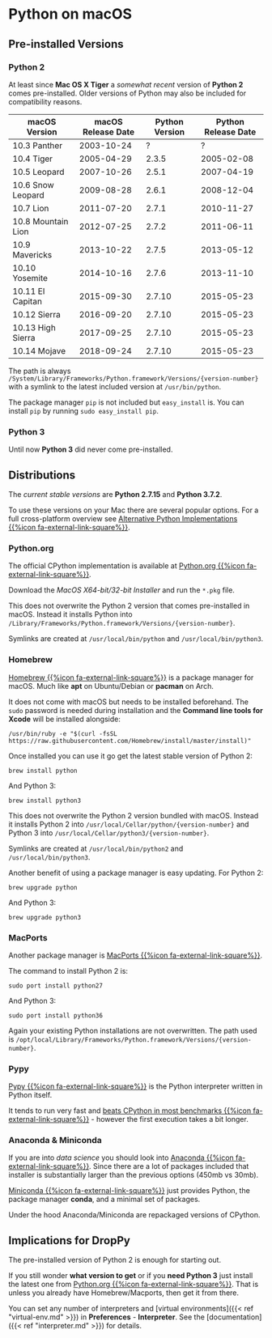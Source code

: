 # Python on macOS

## Pre-installed Versions

### Python 2

At least since **Mac OS X Tiger** a *somewhat recent* version of **Python 2** comes pre-installed. Older versions of Python may also be included for compatibility reasons.

macOS Version | macOS Release Date | Python Version | Python Release Date
--- | --- | --- | ---
10.3 Panther | 2003-10-24 | ? | ?
10.4 Tiger | 2005-04-29 | 2.3.5 | 2005-02-08
10.5 Leopard | 2007-10-26 | 2.5.1 | 2007-04-19
10.6 Snow Leopard | 2009-08-28 | 2.6.1 | 2008-12-04
10.7 Lion | 2011-07-20 | 2.7.1 | 2010-11-27
10.8 Mountain Lion | 2012-07-25 | 2.7.2 | 2011-06-11
10.9 Mavericks | 2013-10-22 | 2.7.5 | 2013-05-12
10.10 Yosemite | 2014-10-16 | 2.7.6 | 2013-11-10
10.11 El Capitan | 2015-09-30 | 2.7.10 | 2015-05-23
10.12 Sierra | 2016-09-20 | 2.7.10 | 2015-05-23
10.13 High Sierra | 2017-09-25 | 2.7.10 | 2015-05-23
10.14 Mojave | 2018-09-24 | 2.7.10 | 2015-05-23

The path is always `/System/Library/Frameworks/Python.framework/Versions/{version-number}` with a symlink to the latest included version at `/usr/bin/python`.

The package manager `pip` is not included but `easy_install` is. You can install `pip` by running `sudo easy_install pip`.

### Python 3

Until now **Python 3** did never come pre-installed.

## Distributions

The *current stable versions* are **Python 2.7.15** and **Python 3.7.2**.

To use these versions on your Mac there are several popular options. For a full cross-platform overview see <a href="https://www.python.org/download/alternatives/" target="_blank">Alternative Python Implementations {{%icon fa-external-link-square%}}</a>.

### Python.org

The official CPython implementation is available at <a href="https://python.org" target="_blank">Python.org {{%icon fa-external-link-square%}}</a>.

Download the *MacOS X64-bit/32-bit Installer* and run the `*.pkg` file.

This does not overwrite the Python 2 version that comes pre-installed in macOS. Instead it installs Python into `/Library/Frameworks/Python.framework/Versions/{version-number}`.

Symlinks are created at `/usr/local/bin/python` and `/usr/local/bin/python3`.

### Homebrew

<a href="https://brew.sh" target="_blank">Homebrew {{%icon fa-external-link-square%}}</a> is a package manager for macOS. Much like **apt** on Ubuntu/Debian or **pacman** on Arch.

It does not come with macOS but needs to be installed beforehand. The `sudo` password is needed during installation and the **Command line tools for Xcode** will be installed alongside:

    /usr/bin/ruby -e "$(curl -fsSL https://raw.githubusercontent.com/Homebrew/install/master/install)"

Once installed you can use it go get the latest stable version of Python 2:

    brew install python

And Python 3:

    brew install python3

This does not overwrite the Python 2 version bundled with macOS. Instead it installs Python 2 into `/usr/local/Cellar/python/{version-number}` and Python 3 into `/usr/local/Cellar/python3/{version-number}`. 

Symlinks are created at `/usr/local/bin/python2` and `/usr/local/bin/python3`.

Another benefit of using a package manager is easy updating. For Python 2:

    brew upgrade python

And Python 3:

    brew upgrade python3

### MacPorts

Another package manager is <a href="https://www.macports.org/" target="_blank">MacPorts {{%icon fa-external-link-square%}}</a>.

The command to install Python 2 is:

    sudo port install python27

And Python 3:

    sudo port install python36

Again your existing Python installations are not overwritten. The path used is `/opt/local/Library/Frameworks/Python.framework/Versions/{version-number}`.

### Pypy

<a href="http://pypy.org/download.html" target="_blank">Pypy {{%icon fa-external-link-square%}}</a> is the Python interpreter written in Python itself.

It tends to run very fast and <a href="http://speed.pypy.org" target="_blank">beats CPython in most benchmarks {{%icon fa-external-link-square%}}</a> - however the first execution takes a bit longer.

### Anaconda & Miniconda

If you are into *data science* you should look into <a href="https://www.continuum.io/downloads" target="_blank">Anaconda {{%icon fa-external-link-square%}}</a>. Since there are a lot of packages included that installer is substantially larger than the previous options (450mb vs 30mb).

<a href="https://conda.io/miniconda.html"  target="_blank">Miniconda {{%icon fa-external-link-square%}}</a> just provides Python, the package manager **conda**, and a minimal set of packages.

Under the hood Anaconda/Miniconda are repackaged versions of CPython.

## Implications for DropPy

The pre-installed version of Python 2 is enough for starting out.

If you still wonder **what version to get** or if you **need Python 3** just install the latest one from <a href="https://python.org/" target="_blank">Python.org {{%icon fa-external-link-square%}}</a>. That is unless you already have Homebrew/Macports, then get it from there.

You can set any number of interpreters and [virtual environments]({{< ref "virtual-env.md" >}}) in **Preferences** - **Interpreter**. See the [documentation]({{< ref "interpreter.md" >}}) for details.
